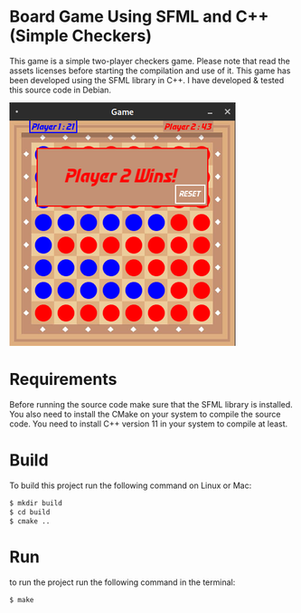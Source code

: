  # Board Game Using SFML and C++ (Simple Checkers)
This game is a simple two-player checkers game. Please note that read the assets licenses before starting the compilation and use of it. This game has been developed using the SFML library in C++. I have developed & tested this source code in Debian.

![game image](./assets/game.png)

# Requirements

Before running the source code make sure that the SFML library is installed. You also need to install the CMake on your system to compile the source code. You need to install  C++ version 11 in your system to compile at least.

# Build


To build this project run the following command on Linux or Mac:
```
$ mkdir build
$ cd build
$ cmake ..
```

# Run
to run the project run the following command in the terminal:
```
$ make
```
